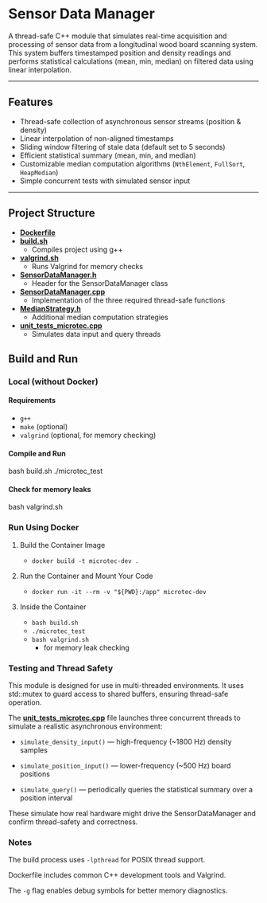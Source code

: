 # Sensor Data Manager

A thread-safe C++ module that simulates real-time acquisition and processing of sensor data from a longitudinal wood board scanning system. This system buffers timestamped position and density readings and performs statistical calculations (mean, min, median) on filtered data using linear interpolation.

---

## Features

- Thread-safe collection of asynchronous sensor streams (position & density)
- Linear interpolation of non-aligned timestamps
- Sliding window filtering of stale data (default set to 5 seconds)
- Efficient statistical summary (mean, min, and median)
- Customizable median computation algorithms (`NthElement`, `FullSort`, `HeapMedian`)
- Simple concurrent tests with simulated sensor input

---

## Project Structure

- **[Dockerfile](./Dockerfile)**
- **[build.sh](./build.sh)**
    - Compiles project using g++
- **[valgrind.sh](./valgrind.sh)**
    - Runs Valgrind for memory checks
- **[SensorDataManager.h](./SensorDataManager.h)**
    - Header for the SensorDataManager class
- **[SensorDataManager.cpp](./SensorDataManager.cpp)** 
    - Implementation of the three required thread-safe functions
- **[MedianStrategy.h](./MedianStrategy.h)**
    - Additional median computation strategies
- **[unit_tests_microtec.cpp](./unit_tests_microtec.cpp)**
    - Simulates data input and query threads

## Build and Run

### Local (without Docker)

#### Requirements
- `g++`
- `make` (optional)
- `valgrind` (optional, for memory checking)

#### Compile and Run
bash build.sh
./microtec_test

#### Check for memory leaks
bash valgrind.sh

### Run Using Docker

1. Build the Container Image
    - `docker build -t microtec-dev .`

2. Run the Container and Mount Your Code
    - `docker run -it --rm -v "${PWD}:/app" microtec-dev`

3. Inside the Container
    - `bash build.sh`
    - `./microtec_test`
    - `bash valgrind.sh`
        - for memory leak checking

### Testing and Thread Safety
This module is designed for use in multi-threaded environments. It uses std::mutex to guard access to shared buffers, ensuring thread-safe operation.

The **[unit_tests_microtec.cpp](./unit_tests_microtec.cpp)** file launches three concurrent threads to simulate a realistic asynchronous environment:

- `simulate_density_input()` — high-frequency (~1800 Hz) density samples

- `simulate_position_input()` — lower-frequency (~500 Hz) board positions

- `simulate_query()` — periodically queries the statistical summary over a position interval

These simulate how real hardware might drive the SensorDataManager and confirm thread-safety and correctness.



### Notes
The build process uses `-lpthread` for POSIX thread support.

Dockerfile includes common C++ development tools and Valgrind.

The `-g` flag enables debug symbols for better memory diagnostics.